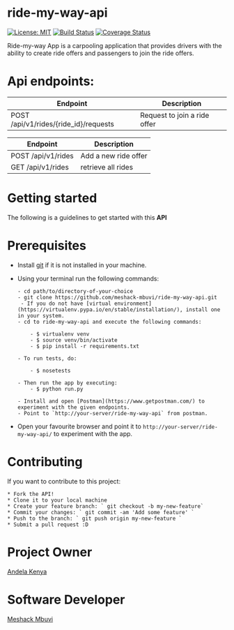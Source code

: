 # ride-my-way-api
[![License: MIT](https://img.shields.io/badge/License-MIT-yellow.svg)](https://opensource.org/licenses/MIT) [![Build Status](https://travis-ci.org/meshack-mbuvi/ride-my-way-api.svg?branch=develop)](https://travis-ci.org/meshack-mbuvi/ride-my-way-api) [![Coverage Status](https://coveralls.io/repos/github/meshack-mbuvi/ride-my-way-api/badge.svg?branch=develop)](https://coveralls.io/github/meshack-mbuvi/ride-my-way-api?branch=develop)

Ride-my-way App is a carpooling application that provides drivers with the ability to create ride offers and passengers to join the ride offers.

# Api endpoints:
| Endpoint | Description |
| --- | --- |
| POST /api/v1/rides/{ride_id}/requests | Request to join a ride offer

| Endpoint | Description |
| --- | --- |
| POST /api/v1/rides | Add a new ride offer
| GET /api/v1/rides | retrieve all rides


# Getting started
The following is a guidelines to get started with this **API**

# Prerequisites
* Install [git](https://gist.github.com/derhuerst/1b15ff4652a867391f03) if it is not installed in your machine.
* Using your terminal run the following commands:
    ```
    - cd path/to/directory-of-your-choice
    - git clone https://github.com/meshack-mbuvi/ride-my-way-api.git
	 - If you do not have [virtual environment](https://virtualenv.pypa.io/en/stable/installation/), install one in your system.
   - cd to ride-my-way-api and execute the following commands:
        
        - $ virtualenv venv 
        - $ source venv/bin/activate
        - $ pip install -r requirements.txt
        
   - To run tests, do:
   
        - $ nosetests
   
   - Then run the app by executing:
        - $ python run.py
        
   - Install and open [Postman](https://www.getpostman.com/) to experiment with the given endpoints.
   - Point to `http://your-server/ride-my-way-api` from postman.
    ```

* Open your favourite browser and point it to ` http://your-server/ride-my-way-api/ ` to experiment with the app.

# Contributing
If you want to contribute to this project:

    * Fork the API!
    * Clone it to your local machine
    * Create your feature branch: ` git checkout -b my-new-feature`
    * Commit your changes: ` git commit -am 'Add some feature' `
    * Push to the branch: ` git push origin my-new-feature `
    * Submit a pull request :D

# Project Owner
   [Andela Kenya](https://www.andela.com/about-us/)

# Software Developer
   [Meshack Mbuvi](https://www.github.com/meshack-mbuvi)



